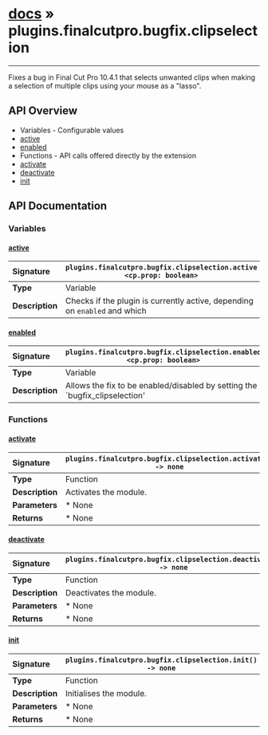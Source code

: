# [docs](index.md) » plugins.finalcutpro.bugfix.clipselection
---

Fixes a bug in Final Cut Pro 10.4.1 that selects unwanted clips when
making a selection of multiple clips using your mouse as a "lasso".

## API Overview
* Variables - Configurable values
 * [active](#active)
 * [enabled](#enabled)
* Functions - API calls offered directly by the extension
 * [activate](#activate)
 * [deactivate](#deactivate)
 * [init](#init)

## API Documentation

### Variables

#### [active](#active)
| <span style="float: left;">**Signature**</span> | <span style="float: left;">`plugins.finalcutpro.bugfix.clipselection.active <cp.prop: boolean>` </span>                                                          |
| -----------------------------------------------------|---------------------------------------------------------------------------------------------------------|
| **Type**                                             | Variable                                                                                         |
| **Description**                                      | Checks if the plugin is currently active, depending on `enabled` and which                                                                                         |

#### [enabled](#enabled)
| <span style="float: left;">**Signature**</span> | <span style="float: left;">`plugins.finalcutpro.bugfix.clipselection.enabled <cp.prop: boolean>` </span>                                                          |
| -----------------------------------------------------|---------------------------------------------------------------------------------------------------------|
| **Type**                                             | Variable                                                                                         |
| **Description**                                      | Allows the fix to be enabled/disabled by setting the `bugfix_clipselection'                                                                                         |

### Functions

#### [activate](#activate)
| <span style="float: left;">**Signature**</span> | <span style="float: left;">`plugins.finalcutpro.bugfix.clipselection.activate() -> none` </span>                                                          |
| -----------------------------------------------------|---------------------------------------------------------------------------------------------------------|
| **Type**                                             | Function                                                                                         |
| **Description**                                      | Activates the module.                                                                                         |
| **Parameters**                                       |  * None                                       |
| **Returns**                                          |  * None                                                |

#### [deactivate](#deactivate)
| <span style="float: left;">**Signature**</span> | <span style="float: left;">`plugins.finalcutpro.bugfix.clipselection.deactivate() -> none` </span>                                                          |
| -----------------------------------------------------|---------------------------------------------------------------------------------------------------------|
| **Type**                                             | Function                                                                                         |
| **Description**                                      | Deactivates the module.                                                                                         |
| **Parameters**                                       |  * None                                       |
| **Returns**                                          |  * None                                                |

#### [init](#init)
| <span style="float: left;">**Signature**</span> | <span style="float: left;">`plugins.finalcutpro.bugfix.clipselection.init() -> none` </span>                                                          |
| -----------------------------------------------------|---------------------------------------------------------------------------------------------------------|
| **Type**                                             | Function                                                                                         |
| **Description**                                      | Initialises the module.                                                                                         |
| **Parameters**                                       |  * None                                       |
| **Returns**                                          |  * None                                                |

